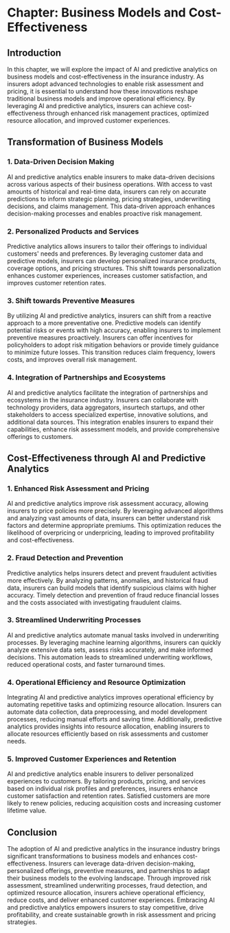 Chapter: Business Models and Cost-Effectiveness
===============================================

Introduction
------------

In this chapter, we will explore the impact of AI and predictive analytics on business models and cost-effectiveness in the insurance industry. As insurers adopt advanced technologies to enable risk assessment and pricing, it is essential to understand how these innovations reshape traditional business models and improve operational efficiency. By leveraging AI and predictive analytics, insurers can achieve cost-effectiveness through enhanced risk management practices, optimized resource allocation, and improved customer experiences.

Transformation of Business Models
---------------------------------

### 1. Data-Driven Decision Making

AI and predictive analytics enable insurers to make data-driven decisions across various aspects of their business operations. With access to vast amounts of historical and real-time data, insurers can rely on accurate predictions to inform strategic planning, pricing strategies, underwriting decisions, and claims management. This data-driven approach enhances decision-making processes and enables proactive risk management.

### 2. Personalized Products and Services

Predictive analytics allows insurers to tailor their offerings to individual customers' needs and preferences. By leveraging customer data and predictive models, insurers can develop personalized insurance products, coverage options, and pricing structures. This shift towards personalization enhances customer experiences, increases customer satisfaction, and improves customer retention rates.

### 3. Shift towards Preventive Measures

By utilizing AI and predictive analytics, insurers can shift from a reactive approach to a more preventative one. Predictive models can identify potential risks or events with high accuracy, enabling insurers to implement preventive measures proactively. Insurers can offer incentives for policyholders to adopt risk mitigation behaviors or provide timely guidance to minimize future losses. This transition reduces claim frequency, lowers costs, and improves overall risk management.

### 4. Integration of Partnerships and Ecosystems

AI and predictive analytics facilitate the integration of partnerships and ecosystems in the insurance industry. Insurers can collaborate with technology providers, data aggregators, insurtech startups, and other stakeholders to access specialized expertise, innovative solutions, and additional data sources. This integration enables insurers to expand their capabilities, enhance risk assessment models, and provide comprehensive offerings to customers.

Cost-Effectiveness through AI and Predictive Analytics
------------------------------------------------------

### 1. Enhanced Risk Assessment and Pricing

AI and predictive analytics improve risk assessment accuracy, allowing insurers to price policies more precisely. By leveraging advanced algorithms and analyzing vast amounts of data, insurers can better understand risk factors and determine appropriate premiums. This optimization reduces the likelihood of overpricing or underpricing, leading to improved profitability and cost-effectiveness.

### 2. Fraud Detection and Prevention

Predictive analytics helps insurers detect and prevent fraudulent activities more effectively. By analyzing patterns, anomalies, and historical fraud data, insurers can build models that identify suspicious claims with higher accuracy. Timely detection and prevention of fraud reduce financial losses and the costs associated with investigating fraudulent claims.

### 3. Streamlined Underwriting Processes

AI and predictive analytics automate manual tasks involved in underwriting processes. By leveraging machine learning algorithms, insurers can quickly analyze extensive data sets, assess risks accurately, and make informed decisions. This automation leads to streamlined underwriting workflows, reduced operational costs, and faster turnaround times.

### 4. Operational Efficiency and Resource Optimization

Integrating AI and predictive analytics improves operational efficiency by automating repetitive tasks and optimizing resource allocation. Insurers can automate data collection, data preprocessing, and model development processes, reducing manual efforts and saving time. Additionally, predictive analytics provides insights into resource allocation, enabling insurers to allocate resources efficiently based on risk assessments and customer needs.

### 5. Improved Customer Experiences and Retention

AI and predictive analytics enable insurers to deliver personalized experiences to customers. By tailoring products, pricing, and services based on individual risk profiles and preferences, insurers enhance customer satisfaction and retention rates. Satisfied customers are more likely to renew policies, reducing acquisition costs and increasing customer lifetime value.

Conclusion
----------

The adoption of AI and predictive analytics in the insurance industry brings significant transformations to business models and enhances cost-effectiveness. Insurers can leverage data-driven decision-making, personalized offerings, preventive measures, and partnerships to adapt their business models to the evolving landscape. Through improved risk assessment, streamlined underwriting processes, fraud detection, and optimized resource allocation, insurers achieve operational efficiency, reduce costs, and deliver enhanced customer experiences. Embracing AI and predictive analytics empowers insurers to stay competitive, drive profitability, and create sustainable growth in risk assessment and pricing strategies.
